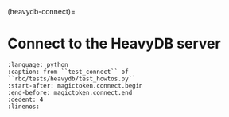 
(heavydb-connect)=
# Connect to the HeavyDB server

```{literalinclude} ../../rbc/tests/heavydb/test_howtos.py
:language: python
:caption: from ``test_connect`` of ``rbc/tests/heavydb/test_howtos.py``
:start-after: magictoken.connect.begin
:end-before: magictoken.connect.end
:dedent: 4
:linenos:
```